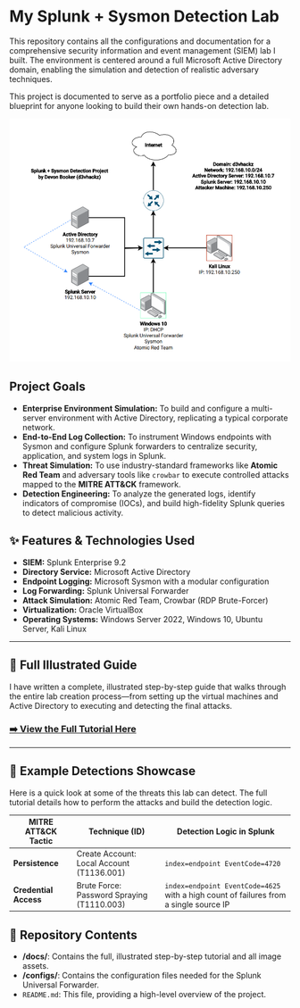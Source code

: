 # My Splunk + Sysmon Detection Lab

This repository contains all the configurations and documentation for a comprehensive security information and event management (SIEM) lab I built. The environment is centered around a full Microsoft Active Directory domain, enabling the simulation and detection of realistic adversary techniques.

This project is documented to serve as a portfolio piece and a detailed blueprint for anyone looking to build their own hands-on detection lab.

<p align="center">
  <img src="docs/assets/lab-architecture.png" alt="Lab Architecture Diagram" width="800"/>
</p>

## Project Goals

*   **Enterprise Environment Simulation:** To build and configure a multi-server environment with Active Directory, replicating a typical corporate network.
*   **End-to-End Log Collection:** To instrument Windows endpoints with Sysmon and configure Splunk forwarders to centralize security, application, and system logs in Splunk.
*   **Threat Simulation:** To use industry-standard frameworks like **Atomic Red Team** and adversary tools like `crowbar` to execute controlled attacks mapped to the **MITRE ATT&CK** framework.
*   **Detection Engineering:** To analyze the generated logs, identify indicators of compromise (IOCs), and build high-fidelity Splunk queries to detect malicious activity.

## ✨ Features & Technologies Used

*   **SIEM:** Splunk Enterprise 9.2
*   **Directory Service:** Microsoft Active Directory
*   **Endpoint Logging:** Microsoft Sysmon with a modular configuration
*   **Log Forwarding:** Splunk Universal Forwarder
*   **Attack Simulation:** Atomic Red Team, Crowbar (RDP Brute-Forcer)
*   **Virtualization:** Oracle VirtualBox
*   **Operating Systems:** Windows Server 2022, Windows 10, Ubuntu Server, Kali Linux

---

## 🚀 Full Illustrated Guide

I have written a complete, illustrated step-by-step guide that walks through the entire lab creation process—from setting up the virtual machines and Active Directory to executing and detecting the final attacks.

### **[➡️ View the Full Tutorial Here](./docs/TUTORIAL.md)**

---

## 🎯 Example Detections Showcase

Here is a quick look at some of the threats this lab can detect. The full tutorial details how to perform the attacks and build the detection logic.

| MITRE ATT&CK Tactic | Technique (ID)                                | Detection Logic in Splunk                                                                |
| ------------------- | --------------------------------------------- | ---------------------------------------------------------------------------------------- |
| **Persistence**     | Create Account: Local Account (T1136.001)     | `index=endpoint EventCode=4720`                                                          |
| **Credential Access** | Brute Force: Password Spraying (T1110.003)    | `index=endpoint EventCode=4625` with a high count of failures from a single source IP    |

## 📁 Repository Contents

*   **/docs/**: Contains the full, illustrated step-by-step tutorial and all image assets.
*   **/configs/**: Contains the configuration files needed for the Splunk Universal Forwarder.
*   `README.md`: This file, providing a high-level overview of the project.